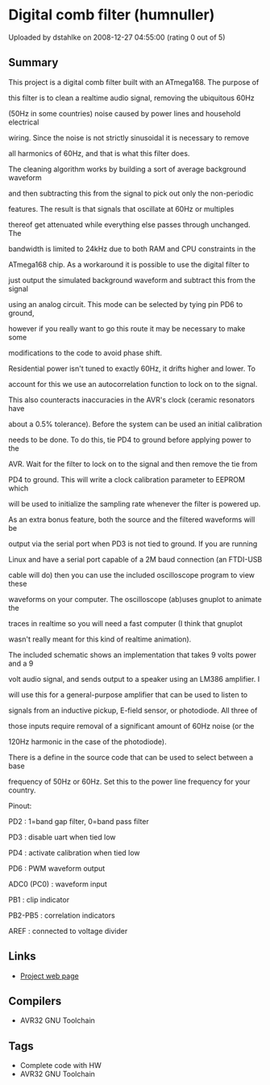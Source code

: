 # Digital comb filter (humnuller)

Uploaded by dstahlke on 2008-12-27 04:55:00 (rating 0 out of 5)

## Summary

This project is a digital comb filter built with an ATmega168. The purpose of  

this filter is to clean a realtime audio signal, removing the ubiquitous 60Hz  

(50Hz in some countries) noise caused by power lines and household electrical  

wiring. Since the noise is not strictly sinusoidal it is necessary to remove  

all harmonics of 60Hz, and that is what this filter does.


The cleaning algorithm works by building a sort of average background waveform  

and then subtracting this from the signal to pick out only the non-periodic  

features. The result is that signals that oscillate at 60Hz or multiples  

thereof get attenuated while everything else passes through unchanged. The  

bandwidth is limited to 24kHz due to both RAM and CPU constraints in the  

ATmega168 chip. As a workaround it is possible to use the digital filter to  

just output the simulated background waveform and subtract this from the signal  

using an analog circuit. This mode can be selected by tying pin PD6 to ground,  

however if you really want to go this route it may be necessary to make some  

modifications to the code to avoid phase shift.


Residential power isn't tuned to exactly 60Hz, it drifts higher and lower. To  

account for this we use an autocorrelation function to lock on to the signal.  

This also counteracts inaccuracies in the AVR's clock (ceramic resonators have  

about a 0.5% tolerance). Before the system can be used an initial calibration  

needs to be done. To do this, tie PD4 to ground before applying power to the  

AVR. Wait for the filter to lock on to the signal and then remove the tie from  

PD4 to ground. This will write a clock calibration parameter to EEPROM which  

will be used to initialize the sampling rate whenever the filter is powered up.


As an extra bonus feature, both the source and the filtered waveforms will be  

output via the serial port when PD3 is not tied to ground. If you are running  

Linux and have a serial port capable of a 2M baud connection (an FTDI-USB  

cable will do) then you can use the included oscilloscope program to view these  

waveforms on your computer. The oscilloscope (ab)uses gnuplot to animate the  

traces in realtime so you will need a fast computer (I think that gnuplot  

wasn't really meant for this kind of realtime animation).


The included schematic shows an implementation that takes 9 volts power and a 9  

volt audio signal, and sends output to a speaker using an LM386 amplifier. I  

will use this for a general-purpose amplifier that can be used to listen to  

signals from an inductive pickup, E-field sensor, or photodiode. All three of  

those inputs require removal of a significant amount of 60Hz noise (or the  

120Hz harmonic in the case of the photodiode).


There is a define in the source code that can be used to select between a base  

frequency of 50Hz or 60Hz. Set this to the power line frequency for your country.


Pinout:  

 PD2 : 1=band gap filter, 0=band pass filter  

 PD3 : disable uart when tied low  

 PD4 : activate calibration when tied low  

 PD6 : PWM waveform output  

 ADC0 (PC0) : waveform input  

 PB1 : clip indicator  

 PB2-PB5 : correlation indicators  

 AREF : connected to voltage divider

## Links

- [Project web page](http://www.stahlke.org/dan/humnuller/)

## Compilers

- AVR32 GNU Toolchain

## Tags

- Complete code with HW
- AVR32 GNU Toolchain

